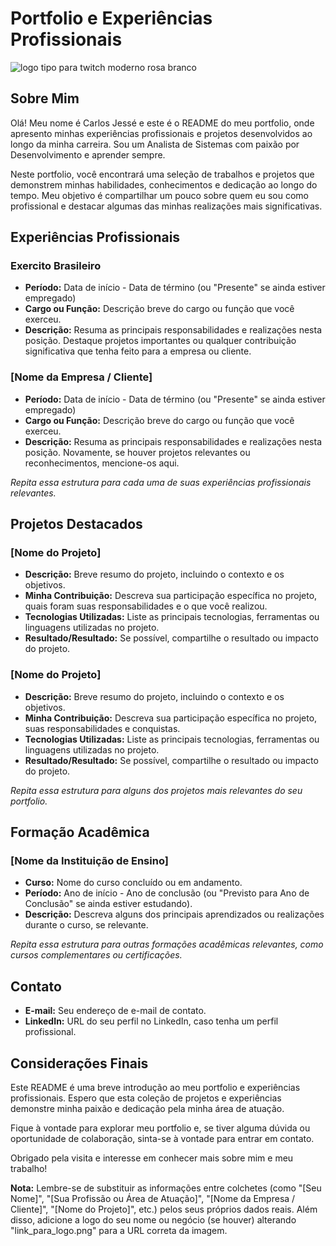 # Portfolio e Experiências Profissionais

![logo tipo para twitch moderno rosa branco ](https://github.com/RECCOELHO/MeuPortfolio/assets/63757384/f41df813-9739-40eb-89a3-0e6a6abd0c05)

## Sobre Mim

Olá! Meu nome é Carlos Jessé e este é o README do meu portfolio, onde apresento minhas experiências profissionais e projetos desenvolvidos ao longo da minha carreira. Sou um Analista de Sistemas com paixão por Desenvolvimento e aprender sempre.

Neste portfolio, você encontrará uma seleção de trabalhos e projetos que demonstrem minhas habilidades, conhecimentos e dedicação ao longo do tempo. Meu objetivo é compartilhar um pouco sobre quem eu sou como profissional e destacar algumas das minhas realizações mais significativas.

## Experiências Profissionais

### Exercito Brasileiro

- **Período:** Data de início - Data de término (ou "Presente" se ainda estiver empregado)
- **Cargo ou Função:** Descrição breve do cargo ou função que você exerceu.
- **Descrição:** Resuma as principais responsabilidades e realizações nesta posição. Destaque projetos importantes ou qualquer contribuição significativa que tenha feito para a empresa ou cliente.

### [Nome da Empresa / Cliente]

- **Período:** Data de início - Data de término (ou "Presente" se ainda estiver empregado)
- **Cargo ou Função:** Descrição breve do cargo ou função que você exerceu.
- **Descrição:** Resuma as principais responsabilidades e realizações nesta posição. Novamente, se houver projetos relevantes ou reconhecimentos, mencione-os aqui.

*Repita essa estrutura para cada uma de suas experiências profissionais relevantes.*

## Projetos Destacados

### [Nome do Projeto]

- **Descrição:** Breve resumo do projeto, incluindo o contexto e os objetivos.
- **Minha Contribuição:** Descreva sua participação específica no projeto, quais foram suas responsabilidades e o que você realizou.
- **Tecnologias Utilizadas:** Liste as principais tecnologias, ferramentas ou linguagens utilizadas no projeto.
- **Resultado/Resultado:** Se possível, compartilhe o resultado ou impacto do projeto.

### [Nome do Projeto]

- **Descrição:** Breve resumo do projeto, incluindo o contexto e os objetivos.
- **Minha Contribuição:** Descreva sua participação específica no projeto, suas responsabilidades e conquistas.
- **Tecnologias Utilizadas:** Liste as principais tecnologias, ferramentas ou linguagens utilizadas no projeto.
- **Resultado/Resultado:** Se possível, compartilhe o resultado ou impacto do projeto.

*Repita essa estrutura para alguns dos projetos mais relevantes do seu portfolio.*

## Formação Acadêmica

### [Nome da Instituição de Ensino]

- **Curso:** Nome do curso concluído ou em andamento.
- **Período:** Ano de início - Ano de conclusão (ou "Previsto para Ano de Conclusão" se ainda estiver estudando).
- **Descrição:** Descreva alguns dos principais aprendizados ou realizações durante o curso, se relevante.

*Repita essa estrutura para outras formações acadêmicas relevantes, como cursos complementares ou certificações.*

## Contato

- **E-mail:** Seu endereço de e-mail de contato.
- **LinkedIn:** URL do seu perfil no LinkedIn, caso tenha um perfil profissional.

## Considerações Finais

Este README é uma breve introdução ao meu portfolio e experiências profissionais. Espero que esta coleção de projetos e experiências demonstre minha paixão e dedicação pela minha área de atuação.

Fique à vontade para explorar meu portfolio e, se tiver alguma dúvida ou oportunidade de colaboração, sinta-se à vontade para entrar em contato.

Obrigado pela visita e interesse em conhecer mais sobre mim e meu trabalho!

**Nota:** Lembre-se de substituir as informações entre colchetes (como "[Seu Nome]", "[Sua Profissão ou Área de Atuação]", "[Nome da Empresa / Cliente]", "[Nome do Projeto]", etc.) pelos seus próprios dados reais. Além disso, adicione a logo do seu nome ou negócio (se houver) alterando "link_para_logo.png" para a URL correta da imagem.
